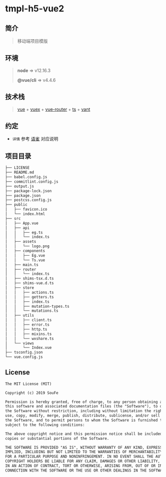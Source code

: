 # tmpl-h5-vue2

## 简介

> 移动端项目模版

## 环境

> **node** => v12.16.3
>
> **@vue/cli** => v4.4.6

## 技术栈

> [vue](https://cn.vuejs.org/v2/guide/) + [vuex](https://vuex.vuejs.org/zh/) + [vue-router](https://router.vuejs.org/zh/) +  [ts](https://typescript.bootcss.com) + [vant](https://vant-contrib.gitee.io/vant/#/zh-CN/)

## 约定

- `详情` 参考 [语雀](https://cn.vuejs.org/v2/style-guide/) 对应说明

## 项目目录

```html
├── LICENSE
├── README.md
├── babel.config.js
├── commitlint.config.js
├── output.js
├── package-lock.json
├── package.json
├── postcss.config.js
├── public
│   ├── favicon.ico
│   └── index.html
├── src
│   ├── App.vue
│   ├── api
│   │   ├── eg.ts
│   │   └── index.ts
│   ├── assets
│   │   └── logo.png
│   ├── components
│   │   ├── Eg.vue
│   │   └── Ts.vue
│   ├── main.ts
│   ├── router
│   │   └── index.ts
│   ├── shims-tsx.d.ts
│   ├── shims-vue.d.ts
│   ├── store
│   │   ├── actions.ts
│   │   ├── getters.ts
│   │   ├── index.ts
│   │   ├── mutation-types.ts
│   │   └── mutations.ts
│   ├── utils
│   │   ├── client.ts
│   │   ├── error.ts
│   │   ├── http.ts
│   │   ├── mixins.ts
│   │   └── wxshare.ts
│   └── views
│       └── Index.vue
├── tsconfig.json
└── vue.config.js
```

## License

```html
The MIT License (MIT)

Copyright (c) 2019 SouFe

Permission is hereby granted, free of charge, to any person obtaining a copy of
this software and associated documentation files (the "Software"), to deal in
the Software without restriction, including without limitation the rights to
use, copy, modify, merge, publish, distribute, sublicense, and/or sell copies of
the Software, and to permit persons to whom the Software is furnished to do so,
subject to the following conditions:

The above copyright notice and this permission notice shall be included in all
copies or substantial portions of the Software.

THE SOFTWARE IS PROVIDED "AS IS", WITHOUT WARRANTY OF ANY KIND, EXPRESS OR
IMPLIED, INCLUDING BUT NOT LIMITED TO THE WARRANTIES OF MERCHANTABILITY, FITNESS
FOR A PARTICULAR PURPOSE AND NONINFRINGEMENT. IN NO EVENT SHALL THE AUTHORS OR
COPYRIGHT HOLDERS BE LIABLE FOR ANY CLAIM, DAMAGES OR OTHER LIABILITY, WHETHER
IN AN ACTION OF CONTRACT, TORT OR OTHERWISE, ARISING FROM, OUT OF OR IN
CONNECTION WITH THE SOFTWARE OR THE USE OR OTHER DEALINGS IN THE SOFTWARE.
```
